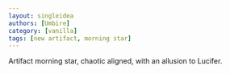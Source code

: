 ```yaml
---
layout: singleidea
authors: [Umbire]
category: [vanilla]
tags: [new artifact, morning star]
---
```

Artifact morning star, chaotic aligned, with an allusion to Lucifer.
